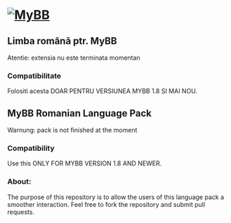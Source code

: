 [![MyBB](https://raw.github.com/mybb/mybb/feature/images/logo.png "MyBB")](http://www.mybb.com "MyBB")
==========
## Limba română ptr. MyBB
Atentie: extensia nu este terminata momentan
### Compatibilitate
Folositi acesta DOAR PENTRU VERSIUNEA MYBB 1.8 SI MAI NOU.

## MyBB Romanian Language Pack
Warnung: pack is not finished at the moment
### Compatibility
Use this ONLY FOR MYBB VERSION 1.8 AND NEWER.

### About:
The purpose of this repository is to allow the users of this language pack a smoother interaction.
Feel free to fork the repository and submit pull requests.
